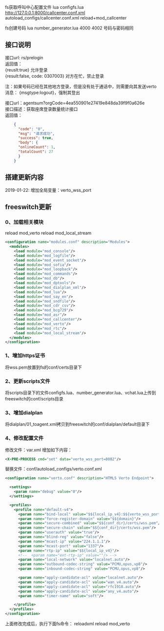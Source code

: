 
fs获取呼叫中心配置文件
lua configfs.lua http://127.0.0.1:8000/callcenter.conf.xml autoload_configs/callcenter.conf.xml reload+mod_callcenter

fs创建号码
lua number_generator.lua 4000 4002
号码与密码相同


## 接口说明
接口url: rs/prelogin    
返回值：    
    {reuslt:true}  允许登录    
    {result:false, code: 0307003}  对方在忙，禁止登录    

注：如果号码已经在其他地方登录，但是没有处于通话中，则需要向其发送verto消息： {msgtype:logout}，强制其登出    

接口url：agentsum?orgCode=4ea550901e27419e848da39f9f0a626e    
接口描述：获取座席登录数量统计接口    
返回值：    
```json
    {
      "code": "0",
      "msg": "请求成功",
      "success": true,
      "body": {
      "onlineCount": 1,
      "totalCount": 27
      }
    }
```


## 搭建更新内容
2019-01-22:
增加全局变量：verto_wss_port

## freeswitch更新
### 0、加载相关模块
reload mod_verto
reload mod_local_stream
```xml
<configuration name="modules.conf" description="Modules">
  <modules>
    <load module="mod_console"/>
    <load module="mod_logfile"/>
    <load module="mod_event_socket"/>
    <load module="mod_sofia"/>
    <load module="mod_loopback"/>
    <load module="mod_commands"/>
    <load module="mod_db"/>
    <load module="mod_dptools"/>
    <load module="mod_dialplan_xml"/>
    <load module="mod_lua"/>
    <load module="mod_say_en"/>
    <load module="mod_sndfile"/>
    <load module="mod_cdr_csv"/>
    <load module="mod_bcg729"/>
    <load module="mod_asr"/>
    <load module="mod_callcenter"/>
    <load module="mod_verto"/>
    <load module="mod_rtc"/>
    <load module="mod_local_stream"/>
  </modules>
</configuration>
```


### 1、增加https证书
将wss.pem放置到fs的conf/certs目录下

### 2、更新scripts文件
将scripts目录下的文件configfs.lua、number_generator.lua、vchat.lua上传到freeswitch的conf/scripts目录

### 3、增加dialplan
将dialplan/01_toagent.xml拷贝到freeswitch的conf/dialplan/default目录下

### 4、修改配置文件
修改文件：var.xml
增加如下内容：
```xml
<X-PRE-PROCESS cmd="set" data="verto_wss_port=8082"/>
```

替换文件：conf/autoload_configs/verto.conf.xml
```xml
<configuration name="verto.conf" description="HTML5 Verto Endpoint">

  <settings>
    <param name="debug" value="0"/>
  </settings>

  <profiles>
    <profile name="default-v4">
      <param name="bind-local" value="$${local_ip_v4}:$${verto_wss_port}" secure="true"/>
      <param name="force-register-domain" value="$${domain}"/>
      <param name="secure-combined" value="$${conf_dir}/certs/wss.pem"/>
      <param name="secure-chain" value="$${conf_dir}/certs/wss.pem"/>
      <param name="userauth" value="true"/>
      <param name="blind-reg" value="false"/>
      <param name="mcast-ip" value="224.1.1.1"/>
      <param name="mcast-port" value="1337"/>
      <param name="rtp-ip" value="$${local_ip_v4}"/>
      <!--  <param name="ext-rtp-ip" value=""/> -->
      <param name="local-network" value="localnet.auto"/>
      <param name="outbound-codec-string" value="PCMU,opus,vp8"/>
      <param name="inbound-codec-string" value="PCMU,opus,vp8"/>

      <param name="apply-candidate-acl" value="localnet.auto"/>
      <param name="apply-candidate-acl" value="wan_v4.auto"/>
      <param name="apply-candidate-acl" value="rfc1918.auto"/>
      <param name="apply-candidate-acl" value="any_v4.auto"/>
      <param name="timer-name" value="soft"/>

    </profile>
  </profiles>
</configuration>
```

上面修改完成后，执行下面fs命令：
reloadxml
reload mod_verto




